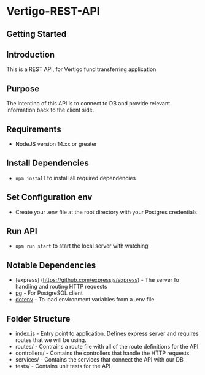# Vertigo-REST-API


## Getting Started
## Introduction

This is a REST API, for Vertigo fund transferring application

## Purpose 

The intentino of this API is to connect to DB and provide relevant information back to the client side.

## Requirements

- NodeJS version 14.xx or greater

## Install Dependencies

- `npm install` to install all required dependencies

## Set Configuration env

- Create your .env file at the root directory with your Postgres credentials

## Run API

- `npm run start` to start the local server with watching

## Notable Dependencies

- [express] (https://github.com/expressjs/express) - The server fo handling and routing HTTP requests
- [pg](https://github.com/brianc/node-postgres) - For PostgreSQL client
- [dotenv](https://github.com/motdotla/dotenv) - To load environment variables from a .env file

## Folder Structure

- index.js - Entry point to application. Defines express server and requires routes that we will be using.
- routes/ - Contrains a route file with all of the route definitions for the API
- controllers/ - Contains the controllers that handle the HTTP requests
- services/ - Contains the services that connect the API with our DB
- tests/ - Contains unit tests for the API